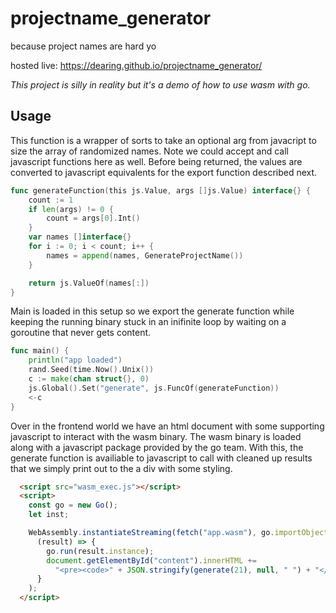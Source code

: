 # projectname_generator
because project names are hard yo

hosted live: https://dearing.github.io/projectname_generator/

_This project is silly in reality but it's a demo of how to use wasm with go._

## Usage

This function is a wrapper of sorts to take an optional arg from javacript to size the array of randomized names.  Note we could accept and call javascript functions here as well.  Before being returned, the values are converted to javascript equivalents for the export function described next.


```go
func generateFunction(this js.Value, args []js.Value) interface{} {
	count := 1
	if len(args) != 0 {
		count = args[0].Int()
	}
	var names []interface{}
	for i := 0; i < count; i++ {
		names = append(names, GenerateProjectName())
	}

	return js.ValueOf(names[:])
}
```

Main is loaded in this setup so we export the generate function while keeping the running binary stuck in an inifinite loop by waiting on a goroutine that never gets content.

```go
func main() {
	println("app loaded")
	rand.Seed(time.Now().Unix())
	c := make(chan struct{}, 0)
	js.Global().Set("generate", js.FuncOf(generateFunction))
	<-c
}
```

Over in the frontend world we have an html document with some supporting javascript to interact with the wasm binary.  The wasm binary is loaded along with a javascript package provided by the go team.  With this, the generate function is availiable to javascript to call with cleaned up results that we simply print out to the a div with some styling.

```html
  <script src="wasm_exec.js"></script>
  <script>
    const go = new Go();
    let inst;

    WebAssembly.instantiateStreaming(fetch("app.wasm"), go.importObject).then(
      (result) => {
        go.run(result.instance);
        document.getElementById("content").innerHTML +=
          "<pre><code>" + JSON.stringify(generate(21), null, " ") + "</code></pre>";
      }
    );
  </script>
```